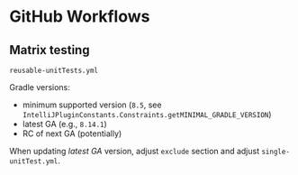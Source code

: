 # GitHub Workflows

## Matrix testing

`reusable-unitTests.yml`

Gradle versions:

- minimum supported version (`8.5`, see `IntelliJPluginConstants.Constraints.getMINIMAL_GRADLE_VERSION`)
- latest GA (e.g., `8.14.1`)
- RC of next GA (potentially)

When updating _latest GA_ version, adjust `exclude` section 
and adjust `single-unitTest.yml`.
